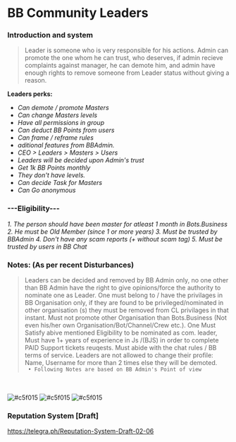 # BB Community Leaders

### Introduction and system 

> Leader is someone who is very responsible for his actions. Admin can promote the one whom he can trust, who deserves, if admin recieve complaints against manager, he can demote him, and admin have enough rights to remove someone from Leader status without giving a reason.

<b> Leaders perks: </b>
<i>

- Can demote / promote Masters
- Can change Masters levels 
- Have all permissions in group
- Can deduct BB Points from users
- Can frame / reframe rules
- aditional features from BBAdmin.
- CEO > Leaders > Masters > Users
- Leaders will be decided upon Admin's trust
- Get 1k BB Points monthly
- They don't have levels.
- Can decide Task for Masters
- Can Go anonymous
</i>

### ---Eligibility--- 
<i>
1. The person should have been master for atleast 1 month in Bots.Business
2. He must be Old Member (since 1 or more years)
3. Must be trusted by BBAdmin 
4. Don't have any scam reports (+ without scam tag) 
5. Must be trusted by users in BB Chat 
  </i>
  


### Notes: (As per recent Disturbances)
> Leaders can be decided and removed by BB Admin only, no one other than BB Admin have the right to give opinions/force the authority to nominate one as Leader. One must belong to / have the privilages in BB Organisation only, if they are found to be privileged/nominated in other organisation (s) they must be removed from CL privilages in that instant. Must not promote other Organisation than Bots.Business (Not even his/her own Organisation/Bot/Channel/Crew etc.). One Must Satisfy abive mentioned Eligibility to be nominated as com. leader, Must have 1+ years of experience in Js /(BJS) in order to complete PAID Support tickets reuqests. Must abide with the chat rules / BB terms of service. Leaders are not allowed to change their profile: Name, Username for more than 2 times else they will be demoted. <br>
` • Following Notes are based on BB Admin's Point of view`


<br><br>
![#c5f015](https://via.placeholder.com/75/c5f015/000000?text=N) ![#c5f015](https://via.placeholder.com/75/c5f015/000000?text=E)  ![#c5f015](https://via.placeholder.com/75/c5f015/000000?text=W)
<br>

### Reputation System [Draft]
https://telegra.ph/Reputation-System-Draft-02-06
